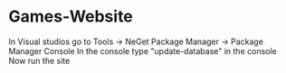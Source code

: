 # Games-Website
In Visual studios go to Tools -> NeGet Package Manager -> Package Manager Console
In the console type "update-database" in the console
Now run the site
